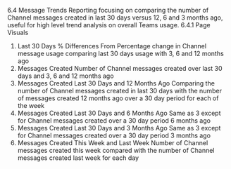 6.4 Message Trends
Reporting focusing on comparing the number of Channel messages created in last 30 days versus 12, 6 and 3 months ago, useful for high level trend analysis on overall Teams usage.
6.4.1 Page Visuals
1.	Last 30 Days % Differences From
Percentage change in Channel message usage comparing last 30 days usage with 3, 6 and 12 months ago
2.	Messages Created
Number of Channel messages created over last 30 days and 3, 6 and 12 months ago
3.	Messages Created Last 30 Days and 12 Months Ago
Comparing the number of Channel messages created in last 30 days with the number of messages created 12 months ago over a 30 day period for each of the week
4.	Messages Created Last 30 Days and 6 Months Ago
Same as 3 except for Channel messages created over a 30 day period 6 months ago
5.	Messages Created Last 30 Days and 3 Months Ago
Same as 3 except for Channel messages created over a 30 day period 3 months ago
6.	Messages Created This Week and Last Week
Number of Channel messages created this week compared with the number of Channel messages created last week for each day
